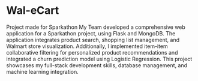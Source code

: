 # Wal-eCart
Project made for Sparkathon 
My Team developed a comprehensive web application for a Sparkathon project, using Flask and MongoDB. The application integrates product search, shopping list management, and Walmart store visualization. Additionally, I implemented item-item collaborative filtering for personalized product recommendations and integrated a churn prediction model using Logistic Regression. This project showcases my full-stack development skills, database management, and machine learning integration.
